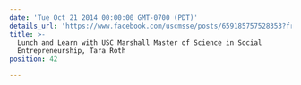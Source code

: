 ```yaml
---
date: 'Tue Oct 21 2014 00:00:00 GMT-0700 (PDT)'
details_url: 'https://www.facebook.com/uscmsse/posts/659185757528353?fref=nf/'
title: >-
  Lunch and Learn with USC Marshall Master of Science in Social
  Entrepreneurship, Tara Roth
position: 42

---
```

